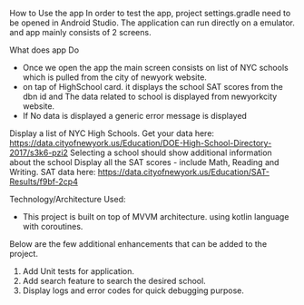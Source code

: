 How to Use the app
In order to test the app, project settings.gradle need to be opened in Android Studio.
The application can run directly on a emulator. and app mainly consists of 2 screens.

What does app Do
* Once we open the app the main screen consists on list of NYC schools which is pulled from the city of newyork website.
* on tap of HighSchool card. it displays the school SAT scores from the dbn id and The data related to school is displayed from newyorkcity website.
* If No data is displayed a generic error message is displayed

Display a list of NYC High Schools.
Get your data here: https://data.cityofnewyork.us/Education/DOE-High-School-Directory-2017/s3k6-pzi2
Selecting a school should show additional information about the school
Display all the SAT scores - include Math, Reading and Writing.
SAT data here: https://data.cityofnewyork.us/Education/SAT-Results/f9bf-2cp4

Technology/Architecture Used:
 * This project is built on top of MVVM architecture. using kotlin language with coroutines.

Below are the few additional enhancements that can be added to the project. 

1. Add Unit tests for application.
2. Add search feature to search the desired school.
3. Display logs and error codes for quick debugging purpose.
